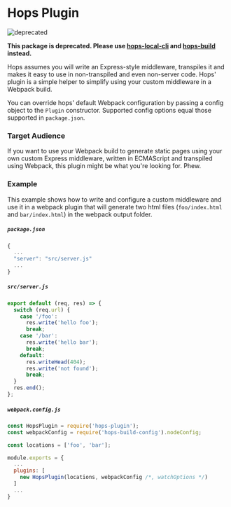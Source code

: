 # Hops Plugin

![deprecated](https://img.shields.io/badge/status-deprecated-red.svg)

**This package is deprecated. Please use [hops-local-cli](https://www.npmjs.com/package/hops-local-cli) and [hops-build](https://www.npmjs.com/package/hops-build) instead.**

Hops assumes you will write an Express-style middleware, transpiles it and makes it easy to use in non-transpiled and even non-server code. Hops' plugin is a simple helper to simplify using your custom middleware in a Webpack build.

You can override hops' default Webpack configuration by passing a config object to the `Plugin` constructor. Supported config options equal those supported in `package.json`.

### Target Audience

If you want to use your Webpack build to generate static pages using your own custom Express middleware, written in ECMAScript and transpiled using Webpack, this plugin might be what you're looking for. Phew.

### Example

This example shows how to write and configure a custom middleware and use it in a webpack plugin that will generate two html files (`foo/index.html` and `bar/index.html`) in the webpack output folder.

##### `package.json`

```javascript
{
  ...
  "server": "src/server.js"
  ...
}
```

##### `src/server.js`

```javascript
export default (req, res) => {
  switch (req.url) {
    case '/foo':
      res.write('hello foo');
      break;
    case '/bar':
      res.write('hello bar');
      break;
    default:
      res.writeHead(404);
      res.write('not found');
      break;
  }
  res.end();
};
```

##### `webpack.config.js`

```javascript
const HopsPlugin = require('hops-plugin');
const webpackConfig = require('hops-build-config').nodeConfig;

const locations = ['foo', 'bar'];

module.exports = {
  ...
  plugins: [
    new HopsPlugin(locations, webpackConfig /*, watchOptions */)
  ]
  ...
}
```
